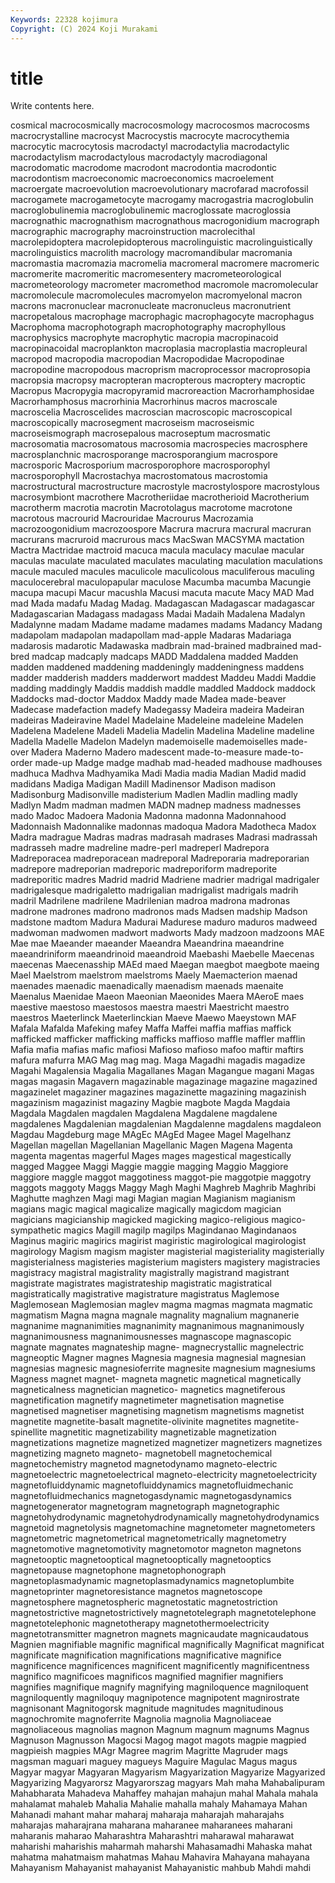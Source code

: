 ```yaml
---
Keywords: 22328 kojimura
Copyright: (C) 2024 Koji Murakami
---
```


# title

Write contents here.



cosmical macrocosmically macrocosmology macrocosmos macrocosms macrocrystalline macrocyst
Macrocystis macrocyte macrocythemia macrocytic macrocytosis macrodactyl macrodactylia macrodactylic macrodactylism macrodactylous
macrodactyly macrodiagonal macrodomatic macrodome macrodont macrodontia macrodontic macrodontism macroeconomic macroeconomics
macroelement macroergate macroevolution macroevolutionary macrofarad macrofossil macrogamete macrogametocyte macrogamy macrogastria
macroglobulin macroglobulinemia macroglobulinemic macroglossate macroglossia macrognathic macrognathism macrognathous macrogonidium macrograph
macrographic macrography macroinstruction macrolecithal macrolepidoptera macrolepidopterous macrolinguistic macrolinguistically macrolinguistics macrolith
macrology macromandibular macromania macromastia macromazia macromelia macromeral macromere macromeric macromerite
macromeritic macromesentery macrometeorological macrometeorology macrometer macromethod macromole macromolecular macromolecule macromolecules
macromyelon macromyelonal macron macrons macronuclear macronucleate macronucleus macronutrient macropetalous macrophage
macrophagic macrophagocyte macrophagus Macrophoma macrophotograph macrophotography macrophyllous macrophysics macrophyte macrophytic
macropia macropinacoid macropinacoidal macroplankton macroplasia macroplastia macropleural macropod macropodia macropodian
Macropodidae Macropodinae macropodine macropodous macroprism macroprocessor macroprosopia macropsia macropsy macropteran
macropterous macroptery macroptic Macropus Macropygia macropyramid macroreaction Macrorhamphosidae Macrorhamphosus macrorhinia
Macrorhinus macros macroscale macroscelia Macroscelides macroscian macroscopic macroscopical macroscopically macrosegment
macroseism macroseismic macroseismograph macrosepalous macroseptum macrosmatic macrosomatia macrosomatous macrosomia macrospecies
macrosphere macrosplanchnic macrosporange macrosporangium macrospore macrosporic Macrosporium macrosporophore macrosporophyl macrosporophyll
Macrostachya macrostomatous macrostomia macrostructural macrostructure macrostyle macrostylospore macrostylous macrosymbiont macrothere
Macrotheriidae macrotherioid Macrotherium macrotherm macrotia macrotin Macrotolagus macrotome macrotone macrotous
macrourid Macrouridae Macrourus Macrozamia macrozoogonidium macrozoospore Macrura macrura macrural macruran
macrurans macruroid macrurous macs MacSwan MACSYMA mactation Mactra Mactridae mactroid
macuca macula maculacy maculae macular maculas maculate maculated maculates maculating
maculation maculations macule maculed macules maculicole maculicolous maculiferous maculing maculocerebral
maculopapular maculose Macumba macumba Macungie macupa macupi Macur macushla Macusi
macuta macute Macy MAD Mad mad Mada madafu Madag Madag.
Madagascan Madagascar madagascar Madagascarian Madagass madagass Madai Madaih Madalena Madalyn
Madalynne madam Madame madame madames madams Madancy Madang madapolam madapolan
madapollam mad-apple Madaras Madariaga madarosis madarotic Madawaska madbrain mad-brained madbrained
mad-bred madcap madcaply madcaps MADD Maddalena madded Madden madden maddened
maddening maddeningly maddeningness maddens madder madderish madders madderwort maddest Maddeu
Maddi Maddie madding maddingly Maddis maddish maddle maddled Maddock maddock
Maddocks mad-doctor Maddox Maddy made Madea made-beaver Madecase madefaction madefy
Madegassy Madeira madeira Madeiran madeiras Madeiravine Madel Madelaine Madeleine madeleine
Madelen Madelena Madelene Madeli Madelia Madelin Madelina Madeline madeline Madella
Madelle Madelon Madelyn mademoiselle mademoiselles made-over Madera Maderno Madero madescent
made-to-measure made-to-order made-up Madge madge madhab mad-headed madhouse madhouses madhuca
Madhva Madhyamika Madi Madia madia Madian Madid madid madidans Madiga
Madigan Madill Madinensor Madison madison Madisonburg Madisonville madisterium Madlen Madlin
madling madly Madlyn Madm madman madmen MADN madnep madness madnesses
mado Madoc Madoera Madonia Madonna madonna Madonnahood Madonnaish Madonnalike madonnas
madoqua Madora Madotheca Madox Madra madrague Madras madras madrasah madrases
Madrasi madrassah madrasseh madre madreline madre-perl madreperl Madrepora Madreporacea madreporacean
madreporal Madreporaria madreporarian madrepore madreporian madreporic madreporiform madreporite madreporitic madres
Madrid madrid Madriene madrier madrigal madrigaler madrigalesque madrigaletto madrigalian madrigalist
madrigals madrih madril Madrilene madrilene Madrilenian madroa madrona madronas madrone
madrones madrono madronos mads Madsen madship Madson madstone madtom Madura
Madurai Madurese maduro maduros madweed madwoman madwomen madwort madworts Mady
madzoon madzoons MAE Mae mae Maeander maeander Maeandra Maeandrina maeandrine
maeandriniform maeandrinoid maeandroid Maebashi Maebelle Maecenas maecenas Maecenasship MAEd maed
Maegan maegbot maegbote maeing Mael Maelstrom maelstrom maelstroms Maely Maemacterion
maenad maenades maenadic maenadically maenadism maenads maenaite Maenalus Maenidae Maeon
Maeonian Maeonides Maera MAeroE maes maestive maestoso maestosos maestra maestri
Maestricht maestro maestros Maeterlinck Maeterlinckian Maeve Maewo Maeystown MAF Mafala
Mafalda Mafeking mafey Maffa Maffei maffia maffias maffick mafficked mafficker
mafficking mafficks maffioso maffle maffler mafflin Mafia mafia mafias mafic
mafiosi Mafioso mafioso mafoo maftir maftirs mafura mafurra MAG Mag
mag mag. Maga Magadhi magadis magadize Magahi Magalensia Magalia Magallanes
Magan Magangue magani Magas magas magasin Magavern magazinable magazinage magazine
magazined magazinelet magaziner magazines magazinette magazining magazinish magazinism magazinist magaziny
Magbie magbote Magda Magdaia Magdala Magdalen magdalen Magdalena Magdalene magdalene
magdalenes Magdalenian magdalenian Magdalenne magdalens magdaleon Magdau Magdeburg mage MAgEc
MAgEd Magee Magel Magelhanz Magellan magellan Magellanian Magellanic Magen Magena
Magenta magenta magentas magerful Mages mages magestical magestically magged Maggee
Maggi Maggie maggie magging Maggio Maggiore maggiore maggle maggot maggotiness
maggot-pie maggotpie maggotry maggots maggoty Maggs Maggy Magh Maghi Maghreb
Maghrib Maghribi Maghutte maghzen Magi magi Magian magian Magianism magianism
magians magic magical magicalize magically magicdom magician magicians magicianship magicked
magicking magico-religious magico-sympathetic magics Magill magilp magilps Magindanao Magindanaos Maginus
magiric magirics magirist magiristic magirological magirologist magirology Magism magism magister
magisterial magisteriality magisterially magisterialness magisteries magisterium magisters magistery magistracies magistracy
magistral magistrality magistrally magistrand magistrant magistrate magistrates magistrateship magistratic magistratical
magistratically magistrative magistrature magistratus Maglemose Maglemosean Maglemosian maglev magma magmas
magmata magmatic magmatism Magna magna magnale magnality magnalium magnanerie magnanime
magnanimities magnanimity magnanimous magnanimously magnanimousness magnanimousnesses magnascope magnascopic magnate magnates
magnateship magne- magnecrystallic magnelectric magneoptic Magner magnes Magnesia magnesia magnesial
magnesian magnesias magnesic magnesioferrite magnesite magnesium magnesiums Magness magnet magnet-
magneta magnetic magnetical magnetically magneticalness magnetician magnetico- magnetics magnetiferous magnetification
magnetify magnetimeter magnetisation magnetise magnetised magnetiser magnetising magnetism magnetisms magnetist
magnetite magnetite-basalt magnetite-olivinite magnetites magnetite-spinellite magnetitic magnetizability magnetizable magnetization magnetizations
magnetize magnetized magnetizer magnetizers magnetizes magnetizing magneto magneto- magnetobell magnetochemical
magnetochemistry magnetod magnetodynamo magneto-electric magnetoelectric magnetoelectrical magneto-electricity magnetoelectricity magnetofluiddynamic magnetofluiddynamics
magnetofluidmechanic magnetofluidmechanics magnetogasdynamic magnetogasdynamics magnetogenerator magnetogram magnetograph magnetographic magnetohydrodynamic magnetohydrodynamically
magnetohydrodynamics magnetoid magnetolysis magnetomachine magnetometer magnetometers magnetometric magnetometrical magnetometrically magnetometry
magnetomotive magnetomotivity magnetomotor magneton magnetons magnetooptic magnetooptical magnetooptically magnetooptics magnetopause
magnetophone magnetophonograph magnetoplasmadynamic magnetoplasmadynamics magnetoplumbite magnetoprinter magnetoresistance magnetos magnetoscope magnetosphere
magnetospheric magnetostatic magnetostriction magnetostrictive magnetostrictively magnetotelegraph magnetotelephone magnetotelephonic magnetotherapy magnetothermoelectricity
magnetotransmitter magnetron magnets magnicaudate magnicaudatous Magnien magnifiable magnific magnifical magnifically
Magnificat magnificat magnificate magnification magnifications magnificative magnifice magnificence magnificences magnificent
magnificently magnificentness magnifico magnificoes magnificos magnified magnifier magnifiers magnifies magnifique
magnify magnifying magniloquence magniloquent magniloquently magniloquy magnipotence magnipotent magnirostrate magnisonant
Magnitogorsk magnitude magnitudes magnitudinous magnochromite magnoferrite Magnolia magnolia Magnoliaceae magnoliaceous
magnolias magnon Magnum magnum magnums Magnus Magnuson Magnusson Magocsi Magog
magot magots magpie magpied magpieish magpies MAgr Magree magrim Magritte
Magruder mags magsman maguari maguey magueys Maguire Magulac Magus magus
Magyar magyar Magyaran Magyarism Magyarization Magyarize Magyarized Magyarizing Magyarorsz Magyarorszag
magyars Mah maha Mahabalipuram Mahabharata Mahadeva Mahaffey mahajan mahajun mahal
Mahala mahala mahalamat mahaleb Mahalia Mahalie mahalla mahaly Mahamaya Mahan
Mahanadi mahant mahar maharaj maharaja maharajah maharajahs maharajas maharajrana maharana
maharanee maharanees maharani maharanis maharao Maharashtra Maharashtri maharawal maharawat maharishi
maharishis maharmah maharshi Mahasamadhi Mahaska mahat mahatma mahatmaism mahatmas Mahau
Mahavira Mahayana mahayana Mahayanism Mahayanist mahayanist Mahayanistic mahbub Mahdi mahdi
